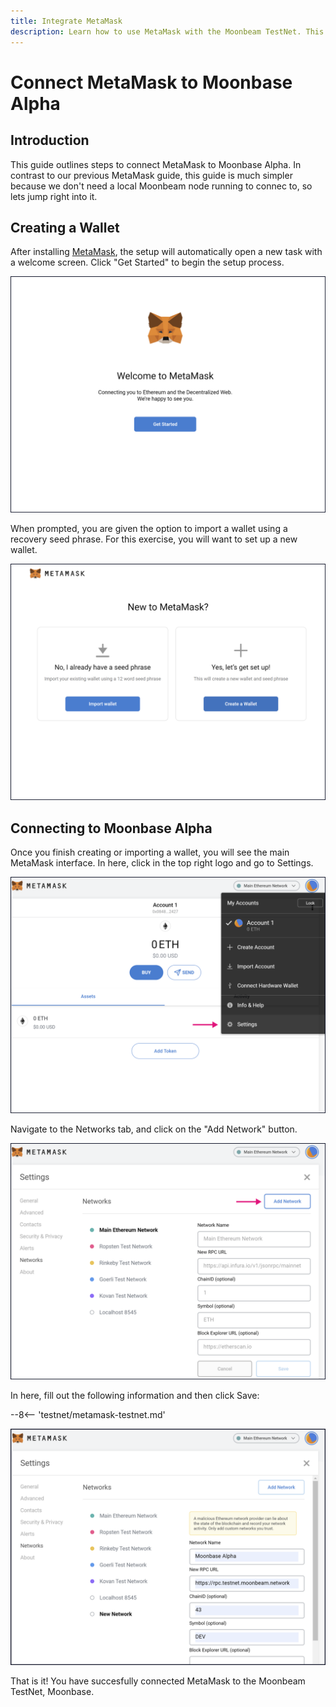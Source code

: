 ```yaml
---
title: Integrate MetaMask
description: Learn how to use MetaMask with the Moonbeam TestNet. This tutorial shows you how to connect a default installation of MetaMask to Moonbase Alpha.
---
```


# Connect MetaMask to Moonbase Alpha

## Introduction

This guide outlines steps to connect MetaMask to Moonbase Alpha. In contrast to our previous MetaMask guide, this guide is much simpler because we don't need a local Moonbeam node running to connec to, so lets jump right into it.

## Creating a Wallet

After installing [MetaMask](https://metamask.io), the setup will automatically open a new task with a welcome screen. Click "Get Started" to begin the setup process.

![MetaMask1](/images/testnet/testnet-metamask1.png)

When prompted, you are given the option to import a wallet using a recovery seed phrase. For this exercise, you will want to set up a new wallet.

![MetaMask2](/images/testnet/testnet-metamask2.png)

## Connecting to Moonbase Alpha

Once you finish creating or importing a wallet, you will see the main MetaMask interface. In here, click in the top right logo and go to Settings.

![MetaMask3](/images/testnet/testnet-metamask3.png)

Navigate to the Networks tab, and click on the "Add Network" button.

![MetaMask4](/images/testnet/testnet-metamask4.png)

In here, fill out the following information and then click Save:

--8<-- 'testnet/metamask-testnet.md'

![MetaMask5](/images/testnet/testnet-metamask5.png)

That is it! You have succesfully connected MetaMask to the Moonbeam TestNet, Moonbase.
